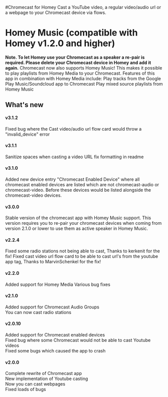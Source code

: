 #Chromecast for Homey
Cast a YouTube video, a regular video/audio url or a webpage to your Chromecast device via flows.

# Homey Music (compatible with Homey v1.2.0 and higher)
**Note. To let Homey use your Chromecast as a speaker a re-pair is required. Please delete your Chromecast device in Homey and add it again.**
Chromecast now also supports Homey Music! This makes it possible to play playlists from Homey Media to your Chromecast. 
Features of this app in combination with Homey Media include:
Play tracks from the Google Play Music/Soundcloud app to Chromecast
Play mixed source playlists from Homey Music

## What's new

#### v3.1.2
Fixed bug where the Cast video/audio url flow card would throw a "invalid_device" error

#### v3.1.1
Sanitize spaces when casting a video URL
fix formatting in readme

#### v3.1.0
Added new device entry "Chromecast Enabled Device" where all chromecast enabled devices are listed which are not chromecast-audio or chromecast-video.
Before these devices would be listed alongside the chromecast-video devices.

#### v3.0.0
Stable version of the chromecast app with Homey Music support. This version requires you to re-pair your chromecast devices when coming from version 2.1.0 or lower to use them as active speaker in Homey Music.

#### v2.2.4
Fixed some radio stations not being able to cast, Thanks to kerkenit for the fix!
Fixed cast video url flow card to be able to cast url's from the youtube app tag, Thanks to MarvinSchenkel for the fix!

#### v2.2.0
Added support for Homey Media
Various bug fixes

#### v2.1.0
Added support for Chromecast Audio Groups<br/>
You can now cast radio stations

#### v2.0.10
Added support for Chromecast enabled devices<br/>
Fixed bug where some Chromecast would not be able to cast Youtube videos<br/>
Fixed some bugs which caused the app to crash

#### v2.0.0
Complete rewrite of Chromecast app<br/>
New implementation of Youtube casting<br/> 
Now you can cast webpages<br/>
Fixed loads of bugs

